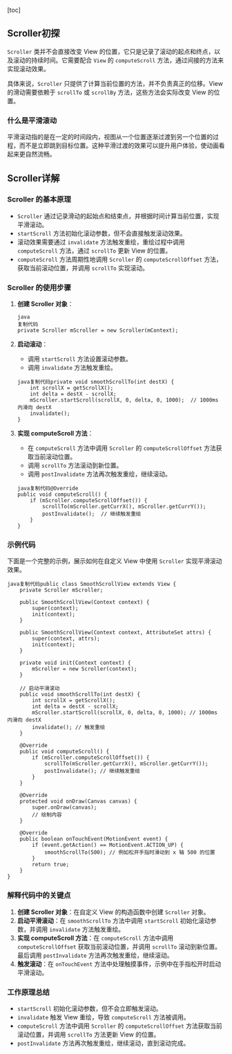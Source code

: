 [toc]

## Scroller初探

`Scroller` 类并不会直接改变 View 的位置，它只是记录了滚动的起点和终点，以及滚动的持续时间。它需要配合 `View` 的 `computeScroll` 方法，通过间接的方法来实现滚动效果。

具体来说，`Scroller` 只提供了计算当前位置的方法，并不负责真正的位移。View 的滑动需要依赖于 `scrollTo` 或 `scrollBy` 方法，这些方法会实际改变 View 的位置。

### 什么是平滑滚动

平滑滚动指的是在一定的时间段内，视图从一个位置逐渐过渡到另一个位置的过程，而不是立即跳到目标位置。这种平滑过渡的效果可以提升用户体验，使动画看起来更自然流畅。



## Scroller详解

### Scroller 的基本原理

- `Scroller` 通过记录滑动的起始点和结束点，并根据时间计算当前位置，实现平滑滚动。
- `startScroll` 方法初始化滚动参数，但不会直接触发滚动效果。
- 滚动效果需要通过 `invalidate` 方法触发重绘，重绘过程中调用 `computeScroll` 方法，通过 `scrollTo` 更新 View 的位置。
- `computeScroll` 方法周期性地调用 `Scroller` 的 `computeScrollOffset` 方法，获取当前滚动位置，并调用 `scrollTo` 实现滚动。

### Scroller 的使用步骤

1. **创建 Scroller 对象**：

   ```
   java
   复制代码
   private Scroller mScroller = new Scroller(mContext);
   ```

2. **启动滚动**：

   - 调用 `startScroll` 方法设置滚动参数。
   - 调用 `invalidate` 方法触发重绘。

   ```
   java复制代码private void smoothScrollTo(int destX) {
       int scrollX = getScrollX();
       int delta = destX - scrollX;
       mScroller.startScroll(scrollX, 0, delta, 0, 1000);  // 1000ms 内滑向 destX
       invalidate();
   }
   ```

3. **实现 computeScroll 方法**：

   - 在 `computeScroll` 方法中调用 `Scroller` 的 `computeScrollOffset` 方法获取当前滚动位置。
   - 调用 `scrollTo` 方法滚动到新位置。
   - 调用 `postInvalidate` 方法再次触发重绘，继续滚动。

   ```
   java复制代码@Override
   public void computeScroll() {
       if (mScroller.computeScrollOffset()) {
           scrollTo(mScroller.getCurrX(), mScroller.getCurrY());
           postInvalidate();  // 继续触发重绘
       }
   }
   ```

### 示例代码

下面是一个完整的示例，展示如何在自定义 View 中使用 `Scroller` 实现平滑滚动效果。

```
java复制代码public class SmoothScrollView extends View {
    private Scroller mScroller;

    public SmoothScrollView(Context context) {
        super(context);
        init(context);
    }

    public SmoothScrollView(Context context, AttributeSet attrs) {
        super(context, attrs);
        init(context);
    }

    private void init(Context context) {
        mScroller = new Scroller(context);
    }

    // 启动平滑滚动
    public void smoothScrollTo(int destX) {
        int scrollX = getScrollX();
        int delta = destX - scrollX;
        mScroller.startScroll(scrollX, 0, delta, 0, 1000); // 1000ms 内滑向 destX
        invalidate(); // 触发重绘
    }

    @Override
    public void computeScroll() {
        if (mScroller.computeScrollOffset()) {
            scrollTo(mScroller.getCurrX(), mScroller.getCurrY());
            postInvalidate(); // 继续触发重绘
        }
    }

    @Override
    protected void onDraw(Canvas canvas) {
        super.onDraw(canvas);
        // 绘制内容
    }

    @Override
    public boolean onTouchEvent(MotionEvent event) {
        if (event.getAction() == MotionEvent.ACTION_UP) {
            smoothScrollTo(500); // 例如松开手指时滑动到 x 轴 500 的位置
        }
        return true;
    }
}
```

### 解释代码中的关键点

1. **创建 Scroller 对象**：在自定义 View 的构造函数中创建 `Scroller` 对象。
2. **启动平滑滚动**：在 `smoothScrollTo` 方法中调用 `startScroll` 初始化滚动参数，并调用 `invalidate` 方法触发重绘。
3. **实现 computeScroll 方法**：在 `computeScroll` 方法中调用 `computeScrollOffset` 获取当前滚动位置，并调用 `scrollTo` 滚动到新位置。最后调用 `postInvalidate` 方法再次触发重绘，继续滚动。
4. **触发滚动**：在 `onTouchEvent` 方法中处理触摸事件，示例中在手指松开时启动平滑滚动。

### 工作原理总结

- `startScroll` 初始化滚动参数，但不会立即触发滚动。
- `invalidate` 触发 View 重绘，导致 `computeScroll` 方法被调用。
- `computeScroll` 方法中调用 `Scroller` 的 `computeScrollOffset` 方法获取当前滚动位置，并调用 `scrollTo` 方法更新 View 的位置。
- `postInvalidate` 方法再次触发重绘，继续滚动，直到滚动完成。